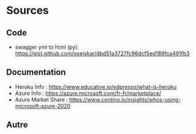 # Sources 

## Code
- swagger yml to html (py): https://gist.github.com/oseiskar/dbd51a3727fc96dcf5ed189fca491fb3 

## Documentation 
- Heroku Info : https://www.educative.io/edpresso/what-is-heroku
- Azure Info : https://azure.microsoft.com/fr-fr/marketplace/
- Azure Market Share : https://www.contino.io/insights/whos-using-microsoft-azure-2020
  
## Autre
